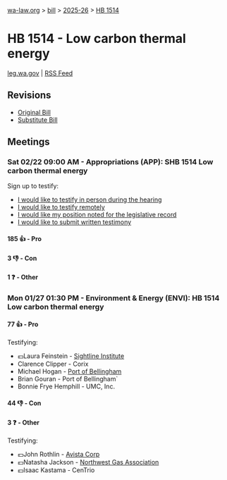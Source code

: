 [wa-law.org](/) > [bill](/bill/) > [2025-26](/bill/2025-26/) > [HB 1514](/bill/2025-26/hb/1514/)

# HB 1514 - Low carbon thermal energy
[leg.wa.gov](https://app.leg.wa.gov/billsummary?BillNumber=1514&Year=2025&Initiative=false) | [RSS Feed](./rss.xml)

## Revisions
* [Original Bill](1/)
* [Substitute Bill](S/)

## Meetings
### Sat 02/22 09:00 AM - Appropriations (APP): SHB 1514 Low carbon thermal energy
Sign up to testify:
* [I would like to testify in person during the hearing](https://app.leg.wa.gov/csi/Testifier/Add?chamber=House&mId=32886&aId=164621&caId=26024&tId=1)
* [I would like to testify remotely](https://app.leg.wa.gov/csi/Testifier/Add?chamber=House&mId=32886&aId=164621&caId=26024&tId=2)
* [I would like my position noted for the legislative record](https://app.leg.wa.gov/csi/Testifier/Add?chamber=House&mId=32886&aId=164621&caId=26024&tId=3)
* [I would like to submit written testimony](https://app.leg.wa.gov/csi/Testifier/Add?chamber=House&mId=32886&aId=164621&caId=26024&tId=4)

#### 185 👍 - Pro

#### 3 👎 - Con

#### 1 ❓ - Other

### Mon 01/27 01:30 PM - Environment & Energy (ENVI): HB 1514 Low carbon thermal energy
#### 77 👍 - Pro
Testifying:
* 💵Laura Feinstein - [Sightline Institute](/org/sightline_institute/)
* Clarence Clipper - Corix
* Michael Hogan - [Port of Bellingham](/org/port_of_bellingham/)
* Brian Gouran - Port of Bellingham`
* Bonnie Frye Hemphill - UMC, Inc.

#### 44 👎 - Con

#### 3 ❓ - Other
Testifying:
* 💵John Rothlin - [Avista Corp](/org/avista_corp/)
* 💵Natasha Jackson - [Northwest Gas Association](/org/northwest_gas_association/)
* 💵Isaac Kastama - CenTrio
